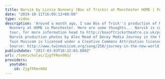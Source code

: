 ```yaml
---
title: Narvik by Lizzie Nunnery (Box of Tricks) at Manchester HOME | Performance Analysis
date: "2019-10-11T16:09:12+08:00"
type: video
description: 'Around a month ago, I saw Box of Trick''s production of Narvik by Lizzie
  Nunnery at HOME in Manchester. Here are some thoughts... Narvik is currently on
  tour, for more information head to http://boxoftrickstheatre.co.uk/production/narvik-2017/
  Narvik production photos by Alex Mead of Decoy Media Journey in the New World by
  Twin Musicom is licensed under a Creative Commons Attribution license (https://creativecommons.org/licenses/by/4.0/)
  Source: http://www.twinmusicom.org/song/258/journey-in-the-new-world Artist: http://www.twinmusicom.org'
publishdate: "2017-03-03T10:32:03.000Z"
url: /tomnicholas/ZjgfFRen90U/
providers:
  youtube:
    id: ZjgfFRen90U
---
```

